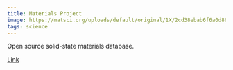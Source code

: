 ```yaml
---
title: Materials Project
image: https://matsci.org/uploads/default/original/1X/2cd38ebab6f6a0d889a744bcfde93f3b6f55a3bf.png
tags: science
---
```


Open source solid-state materials database.

  [Link](https://next-gen.materialsproject.org/)
